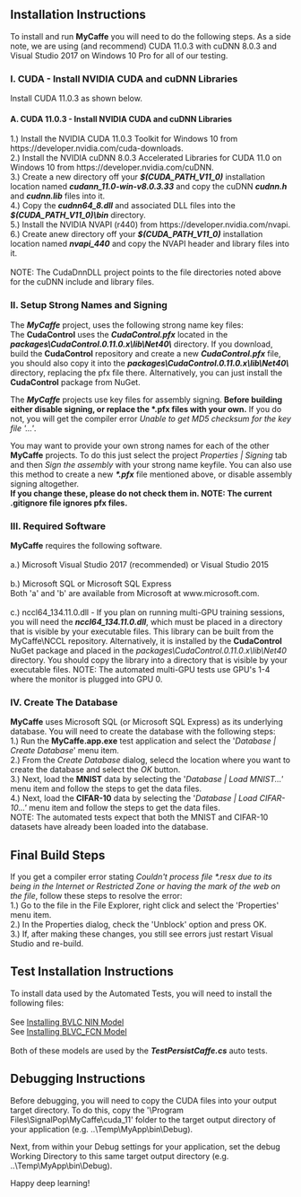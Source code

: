 <H2>Installation Instructions</H2>
To install and run <b>MyCaffe</b> you will need to do the following steps.  As a side note, we are using (and recommend) CUDA 11.0.3 with cuDNN 8.0.3 and Visual Studio 2017 on Windows 10 Pro for all of our testing.
</br>
<H3>I. CUDA - Install NVIDIA CUDA and cuDNN Libraries</H3>
Install CUDA 11.0.3 as shown below.
<H4>A. CUDA 11.0.3 - Install NVIDIA CUDA and cuDNN Libraries</H4>
1.) Install the NVIDIA CUDA 11.0.3 Toolkit for Windows 10 from https://developer.nvidia.com/cuda-downloads. 
</br>2.) Install the NVIDIA cuDNN 8.0.3 Accelerated Libraries for CUDA 11.0 on Windows 10 from https://developer.nvidia.com/cuDNN.
</br>3.) Create a new directory off your <b><i>$(CUDA_PATH_V11_0)</i></b> installation location named <b><i>cudann_11.0-win-v8.0.3.33</i></b> and copy the cuDNN <b><i>cudnn.h</i></b> and <b><i>cudnn.lib</i></b> files into it.
</br>4.) Copy the <b><i>cudnn64_8.dll</i></b> and associated DLL files into the <b><i>$(CUDA_PATH_V11_0)\bin</i></b> directory.
</br>5.) Install the NVIDIA NVAPI (r440) from https://developer.nvidia.com/nvapi.
</br>6.) Create anew directory off your <b><i>$(CUDA_PATH_V11_0)</i></b> installation location named <b><i>nvapi_440</i></b> and copy the NVAPI header and library files into it.
</br>
</br>NOTE: The CudaDnnDLL project points to the file directories noted above for the cuDNN include and library files.  

<H3>II. Setup Strong Names and Signing</H3>
The <b><i>MyCaffe</i></b> project, uses the following strong name key files:
</br>The <b>CudaControl</b> uses the <b><i>CudaControl.pfx</i></b> located in the <b><i>packages\CudaControl.0.11.0.x\lib\Net40\</i></b> directory.  
If you download, build the <b>CudaControl</b> repository and create a new <b><i>CudaControl.pfx</i></b> file, you should also copy it into the 
<b><i>packages\CudaControl.0.11.0.x\lib\Net40\</i></b> directory, replacing the pfx file there.  Alternatively, you can just install 
the <b>CudaControl</b> package from NuGet.
</p>
The <b><i>MyCaffe</i></b> projects use key files for assembly signing. <b>Before building either disable signing, or replace the *.pfx files with your own.</b>
If you do not, you will get the compiler error <i>Unable to get MD5 checksum for the key file '...'</i>.

You may want to provide your own strong names for each of the other <b>MyCaffe</b> projects.  To do this just select the project <i>Properties | Signing</i> tab and
then <i>Sign the assembly</i> with your strong name keyfile.  You can also use this method to create a new <b><i>*.pfx</i></b> file mentioned above, or disable 
assembly signing altogether.
</br><b>If you change these, please do not check them in.  NOTE: The current .gitignore file ignores pfx files.</b>

<H3>III. Required Software</H3>
<b>MyCaffe</b> requires the following software.
</br>
</br>a.) Microsoft Visual Studio 2017 (recommended) or Visual Studio 2015
</br>
</br>b.) Microsoft SQL or Microsoft SQL Express
</br>Both 'a' and 'b' are available from Microsoft at www.microsoft.com.
</br>
</br>c.) nccl64_134.11.0.dll - If you plan on running multi-GPU training sessions, you will need the <b><i>nccl64_134.11.0.dll</i></b>, which must be placed
in a directory that is visible by your executable files.  This library can be built from the MyCaffe\NCCL repository.  Alternatively, it is installed
by the <b>CudaControl</b> NuGet package and placed in the <i>packages\CudaControl.0.11.0.x\lib\Net40</i> directory.  You should copy the library into
a directory that is visible by your executable files.  NOTE: The automated multi-GPU tests use GPU's 1-4 where the monitor is plugged into GPU 0.
</br>
<H3>IV. Create The Database</H3>
<b>MyCaffe</b> uses Microsoft SQL (or Microsoft SQL Express) as its underlying database.  You will need to create the database with the following steps:
</br>1.) Run the <b>MyCaffe.app.exe</b> test application and select the '<i>Database | Create Database</i>' menu item.
</br>2.) From the <i>Create Database</i> dialog, selecd the location where you want to create the database and select the <i>OK</i> button.
</br>3.) Next, load the <b>MNIST</b> data by selecting the '<i>Database | Load MNIST...'</i> menu item and follow the steps to get the data files.
</br>4.) Next, load the <b>CIFAR-10</b> data by selecting the '<i>Database | Load CIFAR-10...'</i> menu item and follow the steps to get the data files.
</br>NOTE: The automated tests expect that both the MNIST and CIFAR-10 datasets have already been loaded into the database.

<H2>Final Build Steps</H2>
If you get a compiler error stating <i>Couldn't process file *.resx due to its being in the Internet or Restricted Zone or having the mark of the web on the file</i>, follow these
steps to resolve the error:
</br>1.) Go to the file in the File Explorer, right click and select the 'Properties' menu item.
</br>2.) In the Properties dialog, check the 'Unblock' option and press OK.
</br>3.) If, after making these changes, you still see errors just restart Visual Studio and re-build.

<H2>Test Installation Instructions</H2>
To install data used by the Automated Tests, you will need to install the following files:
</br>
</br>See <a href=".\MyCaffe.test\test_data\models\bvlc_nin\INSTALL.md">Installing BVLC NIN Model</a>
</br>See <a href=".\MyCaffe.test\test_data\models\voc_fcns32\INSTALL.md">Installing BLVC_FCN Model</a>
</br>
</br>Both of these models are used by the <b><i>TestPersistCaffe.cs</i></b> auto tests.

<H2>Debugging Instructions</H2>
Before debugging, you will need to copy the CUDA files into your output target directory.  To do this, copy the '\Program Files\SignalPop\MyCaffe\cuda_11' folder to the 
target output directory of your application (e.g. ..\Temp\MyApp\bin\Debug).  

Next, from within your Debug settings for your application, set the debug Working Directory to this same target output directory (e.g. ..\Temp\MyApp\bin\Debug).

Happy deep learning!

